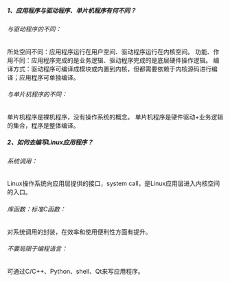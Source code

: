 ##### 1、应用程序与驱动程序、单片机程序有何不同？

###### 与驱动程序的不同：

所处空间不同：应用程序运行在用户空间、驱动程序运行在内核空间。
功能、作用不同：应用程序完成的是业务逻辑、驱动程序完成的是底层硬件操作逻辑。
编译方式：驱动程序可编译成模块或内置到内核，但都需要依赖于内核源码进行编译；应用程序可单独编译。

###### 与单片机程序的不同：

单片机程序是裸机程序，没有操作系统的概念。
单片机程序是硬件驱动+业务逻辑的集合，程序是整体编译。

##### 2、如何去编写Linux应用程序？

###### 系统调用：

Linux操作系统向应用层提供的接口，system call，是Linux应用层进入内核空间的入口。

###### 库函数：标准C函数：

对系统调用的封装，在效率和使用便利性方面有提升。

###### 不要局限于编程语言：

可通过C/C++、Python、shell、Qt来写应用程序。